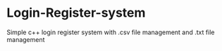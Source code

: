 # Login-Register-system

Simple c++ login register system with .csv file management and .txt file management
